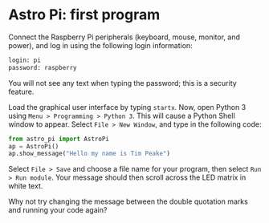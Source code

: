 # Astro Pi: first program

Connect the Raspberry Pi peripherals (keyboard, mouse, monitor, and power), and log in using the following login information:

  ```bash
  login: pi
  password: raspberry
  ```

  You will not see any text when typing the password; this is a security feature.
  
Load the graphical user interface by typing `startx`. Now, open Python 3 using `Menu > Programming > Python 3`. This will cause a Python Shell window to appear. Select `File > New Window`, and type in the following code:

  ```python
  from astro_pi import AstroPi
  ap = AstroPi()
  ap.show_message("Hello my name is Tim Peake")
  ```

Select `File > Save` and choose a file name for your program, then select `Run > Run module`. Your message should then scroll across the LED matrix in white text.

Why not try changing the message between the double quotation marks and running your code again? 
